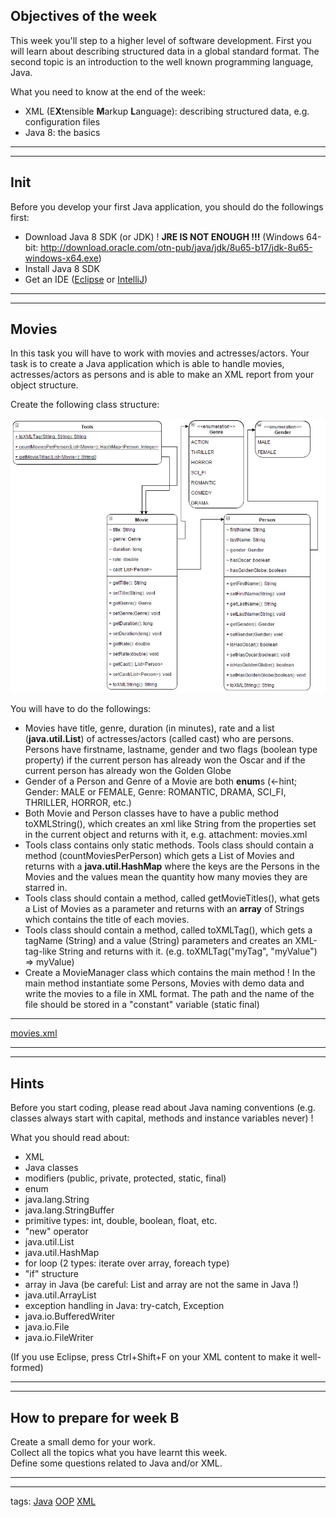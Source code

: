 ## Objectives of the week

This week you'll step to a higher level of software development.
First you will learn about describing structured data in a global standard format.
The second topic is an introduction to the well known programming language, Java.

What you need to know at the end of the week:
* XML (E**X**tensible **M**arkup **L**anguage): describing structured data, e.g. configuration files
* Java 8: the basics

------------

------------

## Init

Before you develop your first Java application, you should do the followings first:
* Download Java 8 SDK (or JDK) ! **JRE IS NOT ENOUGH !!!**
  (Windows 64-bit: http://download.oracle.com/otn-pub/java/jdk/8u65-b17/jdk-8u65-windows-x64.exe)
* Install Java 8 SDK
* Get an IDE
  ([Eclipse](https://www.eclipse.org/downloads/download.php?file=/technology/epp/downloads/release/mars/1/eclipse-java-mars-1-win32-x86_64.zip)
  or [IntelliJ](https://www.jetbrains.com/idea/#chooseYourEdition))

------------

------------

## Movies

In this task you will have to work with movies and actresses/actors.
Your task is to create a Java application
which is able to handle movies, actresses/actors as persons
and is able to make an XML report from your object structure.

Create the following class structure:

![](Description/movies_uml.jpg)

You will have to do the followings:
* Movies have title, genre, duration (in minutes),
  rate and a list (**java.util.List**) of actresses/actors (called cast) who are persons.
  Persons have firstname, lastname, gender and two flags (boolean type property)
  if the current person has already won the Oscar and if the current person has already won the Golden Globe
* Gender of a Person and Genre of a Movie are both **enum**s
  (<-hint; Gender: MALE or FEMALE, Genre: ROMANTIC, DRAMA, SCI_FI, THRILLER, HORROR, etc.)
* Both Movie and Person classes have to have a public method toXMLString(),
  which creates an xml like String from the properties set in the current object and returns with it,
  e.g. attachment: movies.xml
* Tools class contains only static methods.
  Tools class should contain a method (countMoviesPerPerson)
  which gets a List of Movies and returns with a **java.util.HashMap**
  where the keys are the Persons in the Movies
  and the values mean the quantity how many movies they are starred in.
* Tools class should contain a method, called getMovieTitles(),
  what gets a List of Movies as a parameter and returns with an **array** of Strings
  which contains the title of each movies.
* Tools class should contain a method, called toXMLTag(),
  which gets a tagName (String) and a value (String) parameters
  and creates an XML-tag-like String and returns with it.
  (e.g. toXMLTag("myTag", "myValue") => <myTag>myValue</myTag>)
* Create a MovieManager class which contains the main method !
  In the main method instantiate some Persons, Movies with demo data and write the movies to a file in XML format.
  The path and the name of the file should be stored in a "constant" variable (static final)

-----

[movies.xml](Description/movies.xml)

-----------

-----------

## Hints

Before you start coding, please read about Java naming conventions
(e.g. classes always start with capital, methods and instance variables never) !

What you should read about:
* XML
* Java classes
* modifiers (public, private, protected, static, final)
* enum
* java.lang.String
* java.lang.StringBuffer
* primitive types: int, double, boolean, float, etc.
* "new" operator
* java.util.List
* java.util.HashMap
* for loop (2 types: iterate over array, foreach type)
* "if" structure
* array in Java (be careful: List and array are not the same in Java !)
* java.util.ArrayList
* exception handling in Java: try-catch, Exception
* java.io.BufferedWriter
* java.io.File
* java.io.FileWriter

(If you use Eclipse, press Ctrl+Shift+F on your XML content to make it well-formed)

----------

----------

## How to prepare for week B

Create a small demo for your work.  
Collect all the topics what you have learnt this week.  
Define some questions related to Java and/or XML.

----------

----------

tags:
[Java](http://lms.codecool.com/Search/Tags?tag=48)
[OOP](http://lms.codecool.com/Search/Tags?tag=16)
[XML](http://lms.codecool.com/Search/Tags?tag=57)
